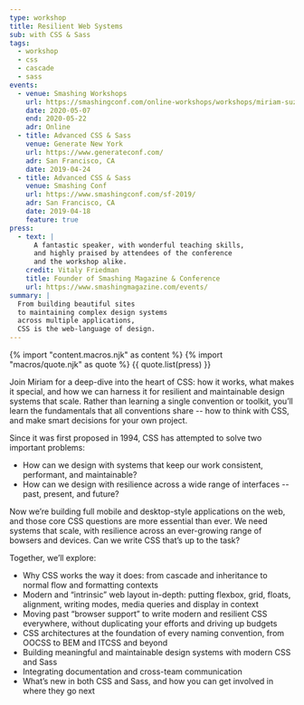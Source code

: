 ```yaml
---
type: workshop
title: Resilient Web Systems
sub: with CSS & Sass
tags:
  - workshop
  - css
  - cascade
  - sass
events:
  - venue: Smashing Workshops
    url: https://smashingconf.com/online-workshops/workshops/miriam-suzanne
    date: 2020-05-07
    end: 2020-05-22
    adr: Online
  - title: Advanced CSS & Sass
    venue: Generate New York
    url: https://www.generateconf.com/
    adr: San Francisco, CA
    date: 2019-04-24
  - title: Advanced CSS & Sass
    venue: Smashing Conf
    url: https://www.smashingconf.com/sf-2019/
    adr: San Francisco, CA
    date: 2019-04-18
    feature: true
press:
  - text: |
      A fantastic speaker, with wonderful teaching skills,
      and highly praised by attendees of the conference
      and the workshop alike.
    credit: Vitaly Friedman
    title: Founder of Smashing Magazine & Conference
    url: https://www.smashingmagazine.com/events/
summary: |
  From building beautiful sites
  to maintaining complex design systems
  across multiple applications,
  CSS is the web-language of design.
---
```


{% import "content.macros.njk" as content %}
{% import "macros/quote.njk" as quote %}
{{ quote.list(press) }}

Join Miriam for a deep-dive into the heart of CSS:
how it works, what makes it special,
and how we can harness it for resilient and maintainable
design systems that scale.
Rather than learning a single convention or toolkit,
you’ll learn the fundamentals that all conventions share --
how to think with CSS, and make smart decisions for your own project.

Since it was first proposed in 1994,
CSS has attempted to solve two important problems:

- How can we design with systems that keep our work
  consistent, performant, and maintainable?
- How can we design with resilience across a wide range of interfaces --
  past, present, and future?

Now we’re building full mobile and desktop-style applications on the web,
and those core CSS questions are more essential than ever.
We need systems that scale,
with resilience across an ever-growing range of bowsers and devices.
Can we write CSS that’s up to the task?

Together, we’ll explore:

- Why CSS works the way it does:
  from cascade and inheritance to normal flow and formatting contexts
- Modern and “intrinsic” web layout in-depth:
  putting flexbox, grid, floats, alignment, writing modes,
  media queries and display in context
- Moving past “browser support” to write modern and resilient CSS everywhere,
  without duplicating your efforts and driving up budgets
- CSS architectures at the foundation of every naming convention,
  from OOCSS to BEM and ITCSS and beyond
- Building meaningful and maintainable design systems with modern CSS and Sass
- Integrating documentation and cross-team communication
- What’s new in both CSS and Sass,
  and how you can get involved in where they go next
